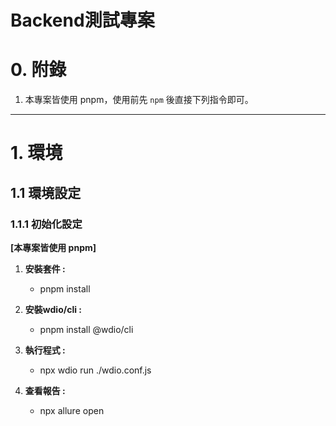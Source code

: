 # Backend測試專案
# 0. 附錄

1. 本專案皆使用 pnpm，使用前先 `npm` 後直接下列指令即可。


---

# 1. 環境

## 1.1 環境設定

### 1.1.1 初始化設定

**[本專案皆使用 pnpm]**

1. **安裝套件 :**
    - pnpm install

2. **安裝wdio/cli :**
    - pnpm install @wdio/cli

3. **執行程式 :**
    - npx wdio run ./wdio.conf.js
4. **查看報告 :**
    - npx allure open